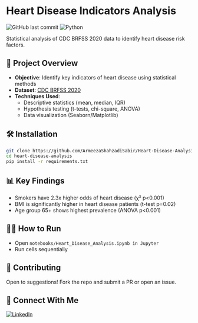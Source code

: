 # Heart Disease Indicators Analysis

![GitHub last commit](https://img.shields.io/github/last-commit/ArmeezaShahzadiSabir/heart-disease-analysis) 
![Python](https://img.shields.io/badge/Python-3.8%2B-blue)

Statistical analysis of CDC BRFSS 2020 data to identify heart disease risk factors.

## 📌 Project Overview
- **Objective**: Identify key indicators of heart disease using statistical methods
- **Dataset**: [CDC BRFSS 2020](https://www.kaggle.com/datasets/bhaveshmisra/heart-disease-indicators)
- **Techniques Used**:
  - Descriptive statistics (mean, median, IQR)
  - Hypothesis testing (t-tests, chi-square, ANOVA)
  - Data visualization (Seaborn/Matplotlib)

## 🛠️ Installation
```bash
git clone https://github.com/ArmeezaShahzadiSabir/Heart-Disease-Analysis/
cd heart-disease-analysis
pip install -r requirements.txt
```

## 📊 Key Findings
- Smokers have 2.3x higher odds of heart disease (χ² p<0.001)
- BMI is significantly higher in heart disease patients (t-test p=0.02)
- Age group 65+ shows highest prevalence (ANOVA p<0.001)

## 🧑‍💻 How to Run
- Open ```notebooks/Heart_Disease_Analysis.ipynb in Jupyter```
- Run cells sequentially

## 🤝 Contributing
Open to suggestions! Fork the repo and submit a PR or open an issue.


## 🌟 Connect With Me
[![LinkedIn](https://img.shields.io/badge/LinkedIn-Connect-blue)](https://www.linkedin.com/in/armeeza-shahzadi-sabir/)
